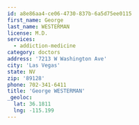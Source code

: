 ```yaml
---
id: a8e86aa4-ce06-4730-837b-6a5d75ee0115
first_name: George
last_name: WESTERMAN
license: M.D.
services:
  - addiction-medicine
category: doctors
address: '7213 W Washington Ave'
city: 'Las Vegas'
state: NV
zip: '89128'
phone: 702-341-6411
title: 'George WESTERMAN'
_geoloc:
  lat: 36.1811
  lng: -115.199
---
```

